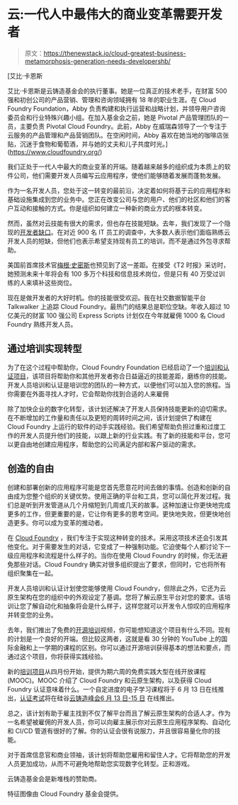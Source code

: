# 云:一代人中最伟大的商业变革需要开发者

> 原文：<https://thenewstack.io/cloud-greatest-business-metamorphosis-generation-needs-developershb/>

[](https://www.cloudfoundry.org/)

 [艾比·卡恩斯

艾比·卡恩斯是云铸造基金会的执行董事。她是一位真正的技术老手，在财富 500 强和初创公司的产品营销、管理和咨询领域拥有 18 年的职业生涯。在 Cloud Foundry Foundation，Abby 负责构建和执行运营和战略计划，并领导用户咨询委员会和行业特殊兴趣小组。在加入基金会之前，她是 Pivotal 产品管理团队的一员，主要负责 Pivotal Cloud Foundry。此前，Abby 在威瑞森领导了一个专注于云服务的产品管理和产品营销团队。在空闲时间，Abby 喜欢在她当地的咖啡店张贴，沉迷于食物和葡萄酒，并与她的丈夫和儿子共度时光。](https://www.cloudfoundry.org/) [](https://www.cloudfoundry.org/)

我们正处于一代人中最大的商业变革的开端。随着越来越多的组织成为本质上的软件公司，他们需要开发人员编写云应用程序，使他们能够随着发展而蓬勃发展。

作为一名开发人员，您处于这一转变的最前沿，决定着如何将基于云的应用程序和基础设施集成到您的业务中。您正在改变公司与您的用户、他们的社区和他们的客户互动和接触的方式。你是组织如何建立一种新的商业方式的根本转变。

然而，虽然对云技能有很大的需求，但也存在技能短缺。去年，我们发现了一个隐现的[开发者缺口](https://www.cloudfoundry.org/developer-gap-2016/)。在对近 900 名 IT 员工的调查中，大多数人表示他们面临熟练云开发人员的短缺，但他们也表示希望支持现有员工的培训，而不是通过外包寻求帮助。

美国前首席技术官[梅根·史密斯](https://www.linkedin.com/in/msmith21/)也预见到了这一差距。在接受《T2 时报》采访时，她预测未来十年将会有 100 多万个科技和信息技术岗位，但是只有 40 万受过训练的人来填补这些岗位。

现在是做开发者的大好时机。你的技能很受欢迎。我在社交数据智能平台 Talkwalker 上追踪 Cloud Foundry。最热门的结果总是职位空缺。年收入超过 10 亿美元的财富 100 强公司 Express Scripts 计划仅在今年就雇佣 1000 名 Cloud Foundry 熟练开发人员。

## 通过培训实现转型

为了在这个过程中帮助你，Cloud Foundry Foundation 已经启动了一个[培训和认证项目](https://www.cloudfoundry.org/training/)，该项目将帮助你和其他开发者弥合日益逼近的技能差距，磨练你的技能。开发人员培训和认证是培训您的团队的一种方式，以便他们可以加入您的旅程。当你需要在外面寻找人才时，它会帮助你找到合适的人来雇佣

除了加快企业的数字化转型，该计划还解决了开发人员保持技能更新的迫切需求。在不断增加的工作量和责任以及更短的周转时间之间，该计划提供了构建在 Cloud Foundry 上运行的软件的动手实践经验。我们希望帮助负担过重和过度工作的开发人员提升他们的技能，以跟上新的行业实践。有了新的技能和平台，您可以更自由地创建应用程序，帮助您的公司满足内部和客户驱动的需求。

## 创造的自由

创建和部署创新的应用程序可能是您首先愿意花时间去做的事情。创造和创新的自由成为您整个组织的关键优势。使用正确的平台和工具，您可以简化开发过程。我们总是听到开发管道从几个月缩短到几周或几天的故事。这种加速让你更快地完成更多的工作，但更重要的是，它让你有更多的思考空间。更快地失败，但更快地创造更多。你可以成为变革的推动者。

在 [Cloud Foundry](https://www.cloudfoundry.org/) ，我们专注于实现这种转变的技术。采用这项技术还会引发其他变化。对于需要发生的对话，它变成了一种强制功能。它迫使每个人都讨论下一级应用程序和流程是什么样子的。当你在使用 Cloud Foundry 的时候，你无法避免那些对话。Cloud Foundry 确实对很多组织提出了要求，但同时，它也将所有组织聚集在一起。

开发人员培训和认证计划使您能够使用 Cloud Foundry，但除此之外，它还为云原生架构在您的组织中的外观设定了基调。您将了解云原生平台对您的要求。该培训让您了解自动化和抽象将会是什么样子，这样您就可以开发令人惊叹的应用程序并转变您的业务。

去年，我们推出了免费的[开源培训](https://www.cloudfoundry.org/community-courses/)视频，你可能想知道这个项目有什么不同。现有的计划是一个良好的开端。但比较这两者，这就是看 30 分钟的 YouTube 上的国际金融和上一学期的课程的区别。你可以通过开源培训获得基本的想法和要点，而通过这个项目，你将获得实践经验。

新的[培训项目](https://www.edx.org/course/introduction-cloud-foundry-cloud-native-linuxfoundationx-lfs132x#!)从四月份开始，提供为期六周的免费实践大型在线开放课程(MOOC)。MOOC 介绍了 Cloud Foundry 和云原生架构，以及获得 Cloud Foundry 认证意味着什么。一个自定进度的电子学习课程将于 6 月 13 日在线推出，[认证考试](https://training.linuxfoundation.org/linux-courses/system-administration-training/cloud-foundry-for-developers)将在硅谷[云铸造峰会6 月 13 日-15 日](https://www.cloudfoundry.org/event/summit-silicon-valley-2017/) 在线推出。

总之，该计划有助于雇主找到不仅了解平台而且了解云原生架构的合适人才。作为一名希望被雇佣的开发人员，你可以向雇主展示你对云原生应用程序架构、自动化和 CI/CD 管道有很好的了解。你的认证会很有说服力，并且很容易量化你的技能。

对于首席信息官和商业领袖，该计划将帮助您雇用和留住人才。它将帮助您的开发人员更加成功，从而不可避免地帮助您实现数字化转型。正和游戏。

云铸造基金会是新堆栈的赞助商。

特征图像由 Cloud Foundry 基金会提供。

<svg xmlns:xlink="http://www.w3.org/1999/xlink" viewBox="0 0 68 31" version="1.1"><title>Group</title> <desc>Created with Sketch.</desc></svg>